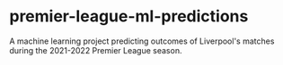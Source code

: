 # premier-league-ml-predictions
A machine learning project predicting outcomes of Liverpool's matches during the 2021-2022 Premier League season.
